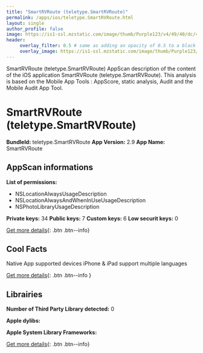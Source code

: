 ```yaml
---
title: "SmartRVRoute (teletype.SmartRVRoute)"
permalink: /apps/ios/teletype.SmartRVRoute.html
layout: single
author_profile: false
image: https://is1-ssl.mzstatic.com/image/thumb/Purple123/v4/49/40/dc/4940dcd1-f9f8-a47d-69ea-72fad556d010/AppIcon-0-0-1x_U007emarketing-0-0-0-10-0-0-sRGB-0-0-0-GLES2_U002c0-512MB-85-220-0-0.png/512x512bb.jpg
header: 
     overlay_filter: 0.5 # same as adding an opacity of 0.5 to a black background
     overlay_image: https://is1-ssl.mzstatic.com/image/thumb/Purple123/v4/49/40/dc/4940dcd1-f9f8-a47d-69ea-72fad556d010/AppIcon-0-0-1x_U007emarketing-0-0-0-10-0-0-sRGB-0-0-0-GLES2_U002c0-512MB-85-220-0-0.png/512x512bb.jpg
---
```

SmartRVRoute (teletype.SmartRVRoute) AppScan description of the content of the iOS application SmartRVRoute (teletype.SmartRVRoute). This analysis is based on the Mobile App Tools : AppScore, static analysis, Audit and the Mobile Audit App Tool.

# SmartRVRoute (teletype.SmartRVRoute)

**BundleId:** teletype.SmartRVRoute
**App Version:** 2.9
**App Name:** SmartRVRoute


## AppScan informations 

**List of permissions:** 
- NSLocationAlwaysUsageDescription
- NSLocationAlwaysAndWhenInUseUsageDescription
- NSPhotoLibraryUsageDescription
  
  
**Private keys:** 34
**Public keys:** 7
**Custom keys:** 6
**Low securit keys:** 0
  
[Get more details](/pricing.html){: .btn .btn--info}

## Cool Facts

Native App
supported devices iPhone & iPad
support multiple languages
  
[Get more details](/pricing.html){: .btn .btn--info }

## Librairies 
**Number of Third Party Library detected:** 0


**Apple dylibs:**


**Apple System Library Frameworks:**


  
[Get more details](/pricing.html){: .btn .btn--info}

